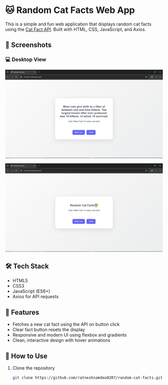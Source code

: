 # 🐱 Random Cat Facts Web App

This is a simple and fun web application that displays random cat facts using the [Cat Fact API](https://catfact.ninja/fact). Built with HTML, CSS, JavaScript, and Axios.

## 📸 Screenshots

### 💻 Desktop View
![Desktop View](Screenshot%20(345).png)

![Mobile View](Screenshot%20(344).png)

## 🛠️ Tech Stack

- HTML5
- CSS3
- JavaScript (ES6+)
- Axios for API requests

## 🎯 Features

- Fetches a new cat fact using the API on button click
- Clear fact button resets the display
- Responsive and modern UI using flexbox and gradients
- Clean, interactive design with hover animations

## 📁 How to Use

1. Clone the repository
   ```bash
   git clone https://github.com/ratneshnamdeo0207/random-cat-facts.git
